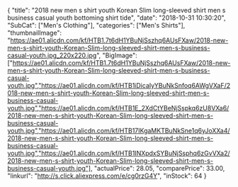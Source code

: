 {
	"title": "2018 new men s shirt youth Korean Slim long-sleeved shirt men s business casual youth bottoming shirt tide",
	"date": "2018-10-31 10:30:20",
	"SubCat": ["Men's Clothing"],
	"categories": ["Men's Shirts"],
	"thumbnailImage": "https://ae01.alicdn.com/kf/HTB1.7t6dH1YBuNjSszhq6AUsFXaw/2018-new-men-s-shirt-youth-Korean-Slim-long-sleeved-shirt-men-s-business-casual-youth.jpg_220x220.jpg",
	"BigImage": ["https://ae01.alicdn.com/kf/HTB1.7t6dH1YBuNjSszhq6AUsFXaw/2018-new-men-s-shirt-youth-Korean-Slim-long-sleeved-shirt-men-s-business-casual-youth.jpg","https://ae01.alicdn.com/kf/HTB1iDicaIyYBuNkSnfoq6AWgVXaF/2018-new-men-s-shirt-youth-Korean-Slim-long-sleeved-shirt-men-s-business-casual-youth.jpg","https://ae01.alicdn.com/kf/HTB1E_2XdCtYBeNjSspkq6zU8VXa6/2018-new-men-s-shirt-youth-Korean-Slim-long-sleeved-shirt-men-s-business-casual-youth.jpg","https://ae01.alicdn.com/kf/HTB17IKgaMKTBuNkSne1q6yJoXXa4/2018-new-men-s-shirt-youth-Korean-Slim-long-sleeved-shirt-men-s-business-casual-youth.jpg","https://ae01.alicdn.com/kf/HTB1INXpdxSYBuNjSsphq6zGvVXa2/2018-new-men-s-shirt-youth-Korean-Slim-long-sleeved-shirt-men-s-business-casual-youth.jpg"],
	"actualPrice": 28.05,
	"comparePrice": 33.00,
	"linkurl": "http://s.click.aliexpress.com/e/cg0rzG4Y",
	"inStock": 64
}
